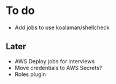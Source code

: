 # To do

- Add jobs to use koalaman/shellcheck

## Later

- AWS Deploy jobs for interviews
- Move credentials to AWS Secrets?
- Roles plugin
